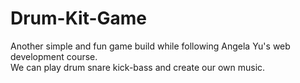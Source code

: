 # Drum-Kit-Game

Another simple and fun game build while following Angela Yu's web development course. </br>
We can play drum snare kick-bass and create our own music.
